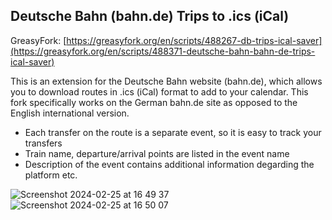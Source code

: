 ## Deutsche Bahn (bahn.de) Trips to .ics (iCal)
GreasyFork: [https://greasyfork.org/en/scripts/488267-db-trips-ical-saver](https://greasyfork.org/en/scripts/488371-deutsche-bahn-bahn-de-trips-ical-saver)

This is an extension for the Deutsche Bahn website (bahn.de), which allows you to download routes in .ics (iCal) format to add to your calendar. This fork specifically works on the German bahn.de site as opposed to the English international version.

* Each transfer on the route is a separate event, so it is easy to track your transfers
* Train name, departure/arrival points are listed in the event name
* Description of the event contains additional information degarding the platform etc.

 ![Screenshot 2024-02-25 at 16 49 37](https://github.com/sfedia/db-trips-ical-saver/assets/16120239/6d79a6f4-bfac-4854-8000-e346b9e51b32)
  ![Screenshot 2024-02-25 at 16 50 07](https://github.com/sfedia/db-trips-ical-saver/assets/16120239/dbee0fda-f1bd-453e-bcf8-7b103fd69367)

